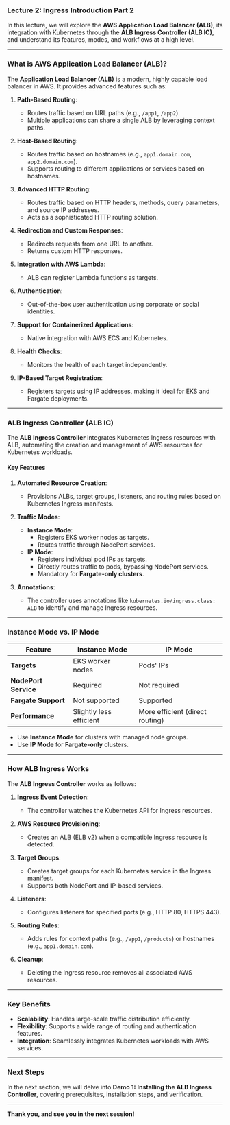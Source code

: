 ### Lecture 2: Ingress Introduction Part 2

In this lecture, we will explore the **AWS Application Load Balancer (ALB)**, its integration with Kubernetes through the **ALB Ingress Controller (ALB IC)**, and understand its features, modes, and workflows at a high level.

---

### **What is AWS Application Load Balancer (ALB)?**

The **Application Load Balancer (ALB)** is a modern, highly capable load balancer in AWS. It provides advanced features such as:
1. **Path-Based Routing**:
   - Routes traffic based on URL paths (e.g., `/app1`, `/app2`).
   - Multiple applications can share a single ALB by leveraging context paths.

2. **Host-Based Routing**:
   - Routes traffic based on hostnames (e.g., `app1.domain.com`, `app2.domain.com`).
   - Supports routing to different applications or services based on hostnames.

3. **Advanced HTTP Routing**:
   - Routes traffic based on HTTP headers, methods, query parameters, and source IP addresses.
   - Acts as a sophisticated HTTP routing solution.

4. **Redirection and Custom Responses**:
   - Redirects requests from one URL to another.
   - Returns custom HTTP responses.

5. **Integration with AWS Lambda**:
   - ALB can register Lambda functions as targets.

6. **Authentication**:
   - Out-of-the-box user authentication using corporate or social identities.

7. **Support for Containerized Applications**:
   - Native integration with AWS ECS and Kubernetes.

8. **Health Checks**:
   - Monitors the health of each target independently.

9. **IP-Based Target Registration**:
   - Registers targets using IP addresses, making it ideal for EKS and Fargate deployments.

---

### **ALB Ingress Controller (ALB IC)**

The **ALB Ingress Controller** integrates Kubernetes Ingress resources with ALB, automating the creation and management of AWS resources for Kubernetes workloads.

#### **Key Features**
1. **Automated Resource Creation**:
   - Provisions ALBs, target groups, listeners, and routing rules based on Kubernetes Ingress manifests.
   
2. **Traffic Modes**:
   - **Instance Mode**:
     - Registers EKS worker nodes as targets.
     - Routes traffic through NodePort services.
   - **IP Mode**:
     - Registers individual pod IPs as targets.
     - Directly routes traffic to pods, bypassing NodePort services.
     - Mandatory for **Fargate-only clusters**.

3. **Annotations**:
   - The controller uses annotations like `kubernetes.io/ingress.class: ALB` to identify and manage Ingress resources.

---

### **Instance Mode vs. IP Mode**

| **Feature**              | **Instance Mode**                | **IP Mode**                     |
|--------------------------|----------------------------------|---------------------------------|
| **Targets**              | EKS worker nodes                | Pods' IPs                      |
| **NodePort Service**     | Required                        | Not required                   |
| **Fargate Support**      | Not supported                   | Supported                      |
| **Performance**          | Slightly less efficient         | More efficient (direct routing) |

- Use **Instance Mode** for clusters with managed node groups.
- Use **IP Mode** for **Fargate-only** clusters.

---

### **How ALB Ingress Works**

The **ALB Ingress Controller** works as follows:
1. **Ingress Event Detection**:
   - The controller watches the Kubernetes API for Ingress resources.

2. **AWS Resource Provisioning**:
   - Creates an ALB (ELB v2) when a compatible Ingress resource is detected.

3. **Target Groups**:
   - Creates target groups for each Kubernetes service in the Ingress manifest.
   - Supports both NodePort and IP-based services.

4. **Listeners**:
   - Configures listeners for specified ports (e.g., HTTP 80, HTTPS 443).

5. **Routing Rules**:
   - Adds rules for context paths (e.g., `/app1`, `/products`) or hostnames (e.g., `app1.domain.com`).

6. **Cleanup**:
   - Deleting the Ingress resource removes all associated AWS resources.

---

### **Key Benefits**
- **Scalability**: Handles large-scale traffic distribution efficiently.
- **Flexibility**: Supports a wide range of routing and authentication features.
- **Integration**: Seamlessly integrates Kubernetes workloads with AWS services.

---

### **Next Steps**
In the next section, we will delve into **Demo 1: Installing the ALB Ingress Controller**, covering prerequisites, installation steps, and verification.

---

**Thank you, and see you in the next session!**
